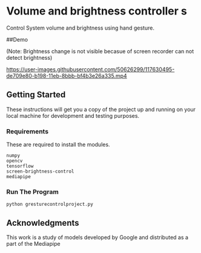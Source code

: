 # Volume and brightness controller s
Control System volume and brightness using hand gesture.


##Demo

(Note: Brightness change is not visible becasue of screen recorder can not detect brightness)


https://user-images.githubusercontent.com/50626299/117630495-de709e80-b198-11eb-8bbb-bf4b3e26a335.mp4


## Getting Started

These instructions will get you a copy of the project up and running on your local machine for development and testing purposes.

### Requirements

These are required to install the modules.

```
numpy
opencv
tensorflow
screen-brightness-control
mediapipe
```


### Run The Program
```
python gresturecontrolproject.py
```


## Acknowledgments

This work is a study of models developed by Google and distributed as a part of the Mediapipe

